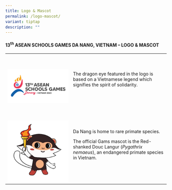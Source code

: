 ```yaml
---
title: Logo & Mascot
permalink: /logo-mascot/
variant: tiptap
description: ""
---
```

<h4><strong>13<sup>th</sup> ASEAN SCHOOLS GAMES DA NANG, VIETNAM –</strong>&nbsp;<strong>LOGO &amp; MASCOT</strong>&nbsp;</h4>
<p></p>
<table>
<tbody>
<tr>
<td rowspan="1" colspan="1">
<p>&nbsp;</p>
<div class="isomer-image-wrapper">
<img style="width: 100%" height="auto" width="100%" alt="" src="/images/ASG_logo___logo___mascot_page.png">
</div>
</td>
<td rowspan="1" colspan="1">
<p>&nbsp;</p>
<p>The dragon eye featured in the logo is based on a Vietnamese legend which
signifies the spirit of solidarity.&nbsp;</p>
<p>&nbsp;</p>
</td>
</tr>
<tr>
<td rowspan="1" colspan="1">
<p>&nbsp;</p>
<div class="isomer-image-wrapper">
<img style="width: 100%" height="auto" width="100%" alt="" src="/images/2024_ASG_Mascot_removebg_preview.png">
</div>
</td>
<td rowspan="1" colspan="1">
<p>&nbsp;</p>
<p>Da Nang is home to rare primate species.&nbsp;&nbsp;</p>
<p></p>
<p>The official Gams mascot is the Red-shanked Douc Langur (<em>Pygathrix nemaeus</em>),
an endangered primate species in Vietnam.&nbsp;&nbsp;</p>
<p>&nbsp;</p>
</td>
</tr>
</tbody>
</table>
<p></p>